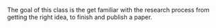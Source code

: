 The goal of this class is the get familiar with the research process from getting the right idea, to finish and publish a paper.


